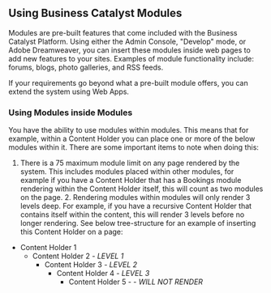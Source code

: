 ## Using Business Catalyst Modules

Modules are pre-built features that come included with the Business Catalyst Platform. Using either the Admin Console, "Develop" mode, or Adobe Dreamweaver, you can insert these modules inside web pages to add new features to your sites. Examples of module functionality include: forums, blogs, photo galleries, and RSS feeds. 

If your requirements go beyond what a pre-built module offers, you can extend the system using Web Apps.

### Using Modules inside Modules

You have the ability to use modules within modules. This means that for example, within a Content Holder you can place one or more of the below modules within it. There are some important items to note when doing this:

  1. There is a 75 maximum module limit on any page rendered by the system. This includes modules placed within other modules, for example if you have a Content Holder that has a Bookings module rendering within the Content Holder itself, this will count as two modules on the page.
	2. Rendering modules within modules will only render 3 levels deep. For example, if you have a recursive Content Holder that contains itself within the content,  this will render 3 levels before no longer rendering. See below tree-structure for an example of inserting this Content Holder on a page: 

* Content Holder 1
	* Content Holder 2 *- LEVEL 1*
		* Content Holder 3 *- LEVEL 2*
			* Content Holder 4 *- LEVEL 3*
				* Content Holder 5 - *- WILL NOT RENDER*  
